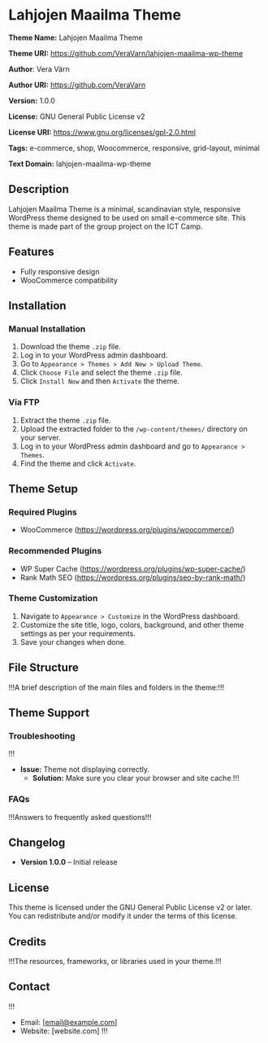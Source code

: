 # Lahjojen Maailma Theme

**Theme Name:** Lahjojen Maailma Theme

**Theme URI:** https://github.com/VeraVarn/lahjojen-maailma-wp-theme

**Author**: Vera Värn

**Author URI:** https://github.com/VeraVarn

**Version:** 1.0.0

**License:** GNU General Public License v2

**License URI:** https://www.gnu.org/licenses/gpl-2.0.html

**Tags:** e-commerce, shop, Woocommerce, responsive, grid-layout, minimal

**Text Domain:** lahjojen-maailma-wp-theme

## Description

Lahjojen Maailma Theme is a minimal, scandinavian style, responsive WordPress theme designed to be used on small e-commerce site. This theme is made part of the group project on the ICT Camp.

## Features

- Fully responsive design
- WooCommerce compatibility

## Installation

### Manual Installation
1. Download the theme `.zip` file.
2. Log in to your WordPress admin dashboard.
3. Go to `Appearance > Themes > Add New > Upload Theme`.
4. Click `Choose File` and select the theme `.zip` file.
5. Click `Install Now` and then `Activate` the theme.

### Via FTP
1. Extract the theme `.zip` file.
2. Upload the extracted folder to the `/wp-content/themes/` directory on your server.
3. Log in to your WordPress admin dashboard and go to `Appearance > Themes`.
4. Find the theme and click `Activate`.

## Theme Setup

### Required Plugins
- WooCommerce (https://wordpress.org/plugins/woocommerce/)

### Recommended Plugins

- WP Super Cache (https://wordpress.org/plugins/wp-super-cache/)
- Rank Math SEO (https://wordpress.org/plugins/seo-by-rank-math/)

### Theme Customization
1. Navigate to `Appearance > Customize` in the WordPress dashboard.
2. Customize the site title, logo, colors, background, and other theme settings as per your requirements.
3. Save your changes when done.

## File Structure

!!!A brief description of the main files and folders in the theme:!!!


## Theme Support

### Troubleshooting
!!!
- **Issue:** Theme not displaying correctly.
  - **Solution:** Make sure you clear your browser and site cache.!!!

### FAQs
!!!Answers to frequently asked questions!!!

## Changelog

- **Version 1.0.0** – Initial release


## License

This theme is licensed under the GNU General Public License v2 or later. You can redistribute and/or modify it under the terms of this license.

## Credits

!!!The resources, frameworks, or libraries used in your theme.!!!

## Contact
!!!
- Email: [email@example.com]
- Website: [website.com]
!!!